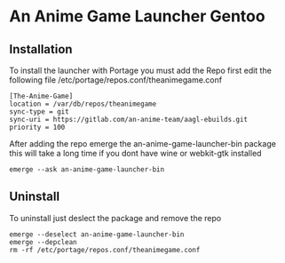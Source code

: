 # An Anime Game Launcher Gentoo

## Installation

To install the launcher with Portage you must add the Repo first
edit the following file
/etc/portage/repos.conf/theanimegame.conf
```
[The-Anime-Game]
location = /var/db/repos/theanimegame
sync-type = git
sync-uri = https://gitlab.com/an-anime-team/aagl-ebuilds.git
priority = 100
```

After adding the repo emerge the an-anime-game-launcher-bin package
this will take a long time if you dont have wine or webkit-gtk installed

```
emerge --ask an-anime-game-launcher-bin
```


## Uninstall

To uninstall just deslect the package and remove the repo

```
emerge --deselect an-anime-game-launcher-bin
emerge --depclean
rm -rf /etc/portage/repos.conf/theanimegame.conf
```

```
